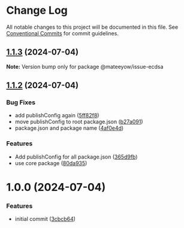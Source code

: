 # Change Log

All notable changes to this project will be documented in this file.
See [Conventional Commits](https://conventionalcommits.org) for commit guidelines.

## [1.1.3](https://github.com/mateeyow/monorepo-poc/compare/@mateeyow/issue-ecdsa@1.1.2...@mateeyow/issue-ecdsa@1.1.3) (2024-07-04)

**Note:** Version bump only for package @mateeyow/issue-ecdsa





## [1.1.2](https://github.com/mateeyow/monorepo-poc/compare/@mateeyow/issue-ecdsa@1.1.2...@mateeyow/issue-ecdsa@1.1.2) (2024-07-04)


### Bug Fixes

* add publishConfig again ([5ff82f8](https://github.com/mateeyow/monorepo-poc/commit/5ff82f866e98ea18510b60f073caa4f78e5b32d6))
* move publishConfig to root package.json ([b27a091](https://github.com/mateeyow/monorepo-poc/commit/b27a091af39f801bcbe71848447303c64405042d))
* package.json and package name ([4af0e4d](https://github.com/mateeyow/monorepo-poc/commit/4af0e4d6fa1fe2b63dd57eade85a68d19b3b1470))


### Features

* Add publishConfig for all package.json ([365d9fb](https://github.com/mateeyow/monorepo-poc/commit/365d9fb4813422cd1188cc6c17a6c9305692c60e))
* use core package ([80da935](https://github.com/mateeyow/monorepo-poc/commit/80da935e066934f491717a9923aea42585c1c53e))



# 1.0.0 (2024-07-04)


### Features

* initial commit ([3cbcb64](https://github.com/mateeyow/monorepo-poc/commit/3cbcb64a779e4823e87d78d28445297c7cb99fc3))
